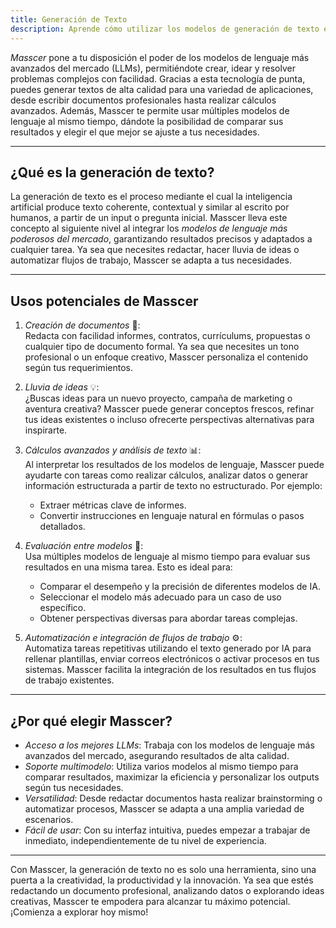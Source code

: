 ```yaml
---
title: Generación de Texto
description: Aprende cómo utilizar los modelos de generación de texto en Masscer y explora sus múltiples aplicaciones.
---
```


*Masscer* pone a tu disposición el poder de los modelos de lenguaje más avanzados del mercado (LLMs), permitiéndote crear, idear y resolver problemas complejos con facilidad. Gracias a esta tecnología de punta, puedes generar textos de alta calidad para una variedad de aplicaciones, desde escribir documentos profesionales hasta realizar cálculos avanzados. Además, Masscer te permite usar múltiples modelos de lenguaje al mismo tiempo, dándote la posibilidad de comparar sus resultados y elegir el que mejor se ajuste a tus necesidades.  

---

## ¿Qué es la generación de texto?  
La generación de texto es el proceso mediante el cual la inteligencia artificial produce texto coherente, contextual y similar al escrito por humanos, a partir de un input o pregunta inicial. Masscer lleva este concepto al siguiente nivel al integrar los *modelos de lenguaje más poderosos del mercado*, garantizando resultados precisos y adaptados a cualquier tarea. Ya sea que necesites redactar, hacer lluvia de ideas o automatizar flujos de trabajo, Masscer se adapta a tus necesidades.  

---

## Usos potenciales de Masscer  

1. *Creación de documentos* 📄:  
   Redacta con facilidad informes, contratos, currículums, propuestas o cualquier tipo de documento formal. Ya sea que necesites un tono profesional o un enfoque creativo, Masscer personaliza el contenido según tus requerimientos.  

2. *Lluvia de ideas* 💡:  
   ¿Buscas ideas para un nuevo proyecto, campaña de marketing o aventura creativa? Masscer puede generar conceptos frescos, refinar tus ideas existentes o incluso ofrecerte perspectivas alternativas para inspirarte.  

3. *Cálculos avanzados y análisis de texto* 📊:  
   Al interpretar los resultados de los modelos de lenguaje, Masscer puede ayudarte con tareas como realizar cálculos, analizar datos o generar información estructurada a partir de texto no estructurado. Por ejemplo:  
   - Extraer métricas clave de informes.  
   - Convertir instrucciones en lenguaje natural en fórmulas o pasos detallados.  

4. *Evaluación entre modelos* 🧠:  
   Usa múltiples modelos de lenguaje al mismo tiempo para evaluar sus resultados en una misma tarea. Esto es ideal para:  
   - Comparar el desempeño y la precisión de diferentes modelos de IA.  
   - Seleccionar el modelo más adecuado para un caso de uso específico.  
   - Obtener perspectivas diversas para abordar tareas complejas.  

5. *Automatización e integración de flujos de trabajo* ⚙:  
   Automatiza tareas repetitivas utilizando el texto generado por IA para rellenar plantillas, enviar correos electrónicos o activar procesos en tus sistemas. Masscer facilita la integración de los resultados en tus flujos de trabajo existentes.  

---

## ¿Por qué elegir Masscer?  

- *Acceso a los mejores LLMs*: Trabaja con los modelos de lenguaje más avanzados del mercado, asegurando resultados de alta calidad.  
- *Soporte multimodelo*: Utiliza varios modelos al mismo tiempo para comparar resultados, maximizar la eficiencia y personalizar los outputs según tus necesidades.  
- *Versatilidad*: Desde redactar documentos hasta realizar brainstorming o automatizar procesos, Masscer se adapta a una amplia variedad de escenarios.  
- *Fácil de usar*: Con su interfaz intuitiva, puedes empezar a trabajar de inmediato, independientemente de tu nivel de experiencia.  

---

Con Masscer, la generación de texto no es solo una herramienta, sino una puerta a la creatividad, la productividad y la innovación. Ya sea que estés redactando un documento profesional, analizando datos o explorando ideas creativas, Masscer te empodera para alcanzar tu máximo potencial. ¡Comienza a explorar hoy mismo! 
